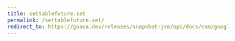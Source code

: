 ```yaml
---
title: settablefuture.set
permalink: /settablefuture.set/
redirect_to: https://guava.dev/releases/snapshot-jre/api/docs/com/google/common/util/concurrent/SettableFuture.html#set-V-
---
```

